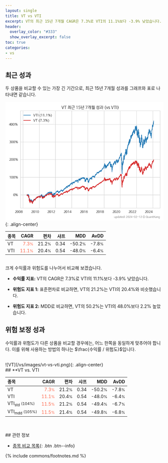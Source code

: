 ```yaml
---
layout: single
title: VT vs VTI
excerpt: VT의 최근 15년 7개월 CAGR은 7.3%로 VTI의 11.1%보다 -3.9% 낮았습니다.
header:
  overlay_color: "#333"
  show_overlay_excerpt: false
toc: true
categories:
- vs
---
```


## 최근 성과

두 상품을 비교할 수 있는 가장 긴 기간으로, 최근 15년 7개월 성과를 그래프와 표로 나타내면 같습니다.

![VT](/vs/images/vt-vs-vti_dual.png){: .align-center}

| **종목** | **CAGR** | **편차** | **샤프** | **MDD** | **AvDD** |
| :------------ | ------: | -----------: | -------: | ------: | -------: |
| VT | <span style="color: tomato">7.3<small>%</small></span> | 21.2<small>%</small> | 0.34 | -50.2<small>%</small> | -7.8<small>%</small> |
| VTI | <span style="color: tomato">11.1<small>%</small></span> | 20.4<small>%</small> | 0.54 | -48.0<small>%</small> | -6.4<small>%</small> |

<!-- more -->

<br>
크게 수익률과 위험도를 나누어서 비교해 보겠습니다.

- **수익률 지표:** VT의 CAGR은 7.3%로 VTI의 11.1%보다 -3.9% 낮았습니다.

- **위험도 지표 1:** 표준편차로 비교하면, VT의 21.2%는  VTI의 20.4%와 비슷했습니다.

- **위험도 지표 2:** MDD로 비교하면, VT의 50.2%는  VTI의 48.0%보다 2.2% 높았습니다.

## 위험 보정 성과

수익률과 위험도가 다른 상품을 비교할 경우에는, 어느 한쪽을 동일하게 맞추어야 합니다. 이를 위해 사용하는 방법의 하나는 $\frac{수익률 / 위험도}$입니다.

<br>
![VT](/vs/images/vt-vs-vti.png){: .align-center}

<br>
## **VT vs. VTI



| **종목** | **CAGR** | **편차** | **샤프** | **MDD** | **AvDD** |
| :------------ | ------: | -----------: | -------: | ------: | -------: |
| VT | <span style="color: tomato">7.3<small>%</small></span> | 21.2<small>%</small> | 0.34 | -50.2<small>%</small> | -7.8<small>%</small> |
| VTI | <span style="color: tomato">11.1<small>%</small></span> | 20.4<small>%</small> | 0.54 | -48.0<small>%</small> | -6.4<small>%</small> |
| VTI<sub>std</sub> <small>(104%)</small> | <span style="color: tomato">11.5<small>%</small></span> | 21.2<small>%</small> | 0.54 | -49.4<small>%</small> | -6.7<small>%</small> |
| VTI<sub>mdd</sub> <small>(105%)</small> | <span style="color: tomato">11.5<small>%</small></span> | 21.4<small>%</small> | 0.54 | -49.8<small>%</small> | -6.8<small>%</small> |

<br>

<br>
## 관련 정보

- [종목 비교 목록](/vs/){: .btn .btn--info}

{% include commons/footnotes.md %}